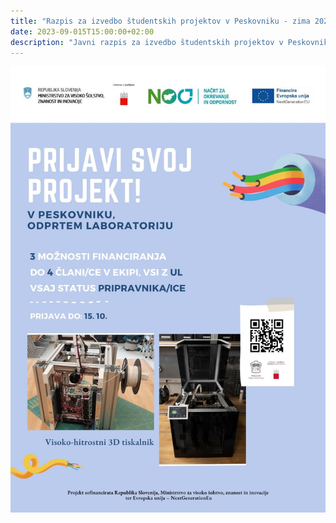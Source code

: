 ```yaml
---
title: "Razpis za izvedbo študentskih projektov v Peskovniku - zima 2023"
date: 2023-09-015T15:00:00+02:00
description: "Javni razpis za izvedbo študentskih projektov v Peskovniku – odprtem laboratoriju Univerze v Ljubljani Fakultete za strojništvo"
---
```


[![Javni razpis za izvedbo študentskih projektov v Peskovniku – odprtem laboratoriju Univerze v Ljubljani Fakultete za strojništvo](Razpis_2023-1s.jpg)](https://1ka.arnes.si/a/634e68b1)